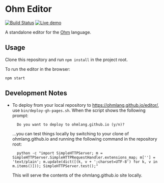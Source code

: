 # Ohm Editor

[![Build Status](https://github.com/harc/ohm-editor/actions/workflows/node.js.yml/badge.svg)](https://github.com/harc/ohm-editor/actions/workflows/node.js.yml)
[![Live demo](https://img.shields.io/badge/Live%20demo-%E2%86%92-9D6EB3.svg)](https://ohmlang.github.io/editor/)

A standalone editor for the [Ohm](https://github.com/cdglabs/ohm) language.

## Usage

Clone this repository and run `npm install` in the project root.

To run the editor in the browser:

    npm start

## Development Notes

- To deploy from your local repository to https://ohmlang.github.io/editor/, use `bin/deploy-gh-pages.sh`. When the script shows the following prompt:

        Do you want to deploy to ohmlang.github.io (y/n)?

  ...you can test things locally by switching to your clone of ohmlang.github.io and running the following command in the repository root:

        python -c "import SimpleHTTPServer; m = SimpleHTTPServer.SimpleHTTPRequestHandler.extensions_map; m[''] = 'text/plain'; m.update(dict([(k, v + ';charset=UTF-8') for k, v in m.items()])); SimpleHTTPServer.test();"

  This will serve the contents of the ohmlang.github.io site locally.
